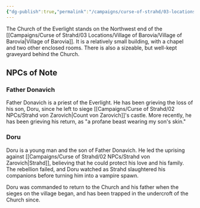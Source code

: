 ```yaml
---
{"dg-publish":true,"permalink":"/campaigns/curse-of-strahd/03-locations/village-of-barovia/church-of-the-everlight/","tags":["location/building/religious","location/village/barovia"]}
---
```


The Church of the Everlight stands on the Northwest end of the [[Campaigns/Curse of Strahd/03 Locations/Village of Barovia/Village of Barovia\|Village of Barovia]]. It is a relatively small building, with a chapel and two other enclosed rooms. There is also a sizeable, but well-kept graveyard behind the Church.

## NPCs of Note
### Father Donavich 
Father Donavich is a priest of the Everlight. He has been grieving the loss of his son, Doru, since he left to siege [[Campaigns/Curse of Strahd/02 NPCs/Strahd von Zarovich\|Count von Zarovich]]'s castle. More recently, he has been grieving his return, as "a profane beast wearing my son's skin."

### Doru
Doru is a young man and the son of Father Donavich. He led the uprising against [[Campaigns/Curse of Strahd/02 NPCs/Strahd von Zarovich\|Strahd]], believing that he could protect his love and his family. The rebellion failed, and Doru watched as Strahd slaughtered his companions before turning him into a vampire spawn.

Doru was commanded to return to the Church and his father when the sieges on the village began, and has been trapped in the undercroft of the Church since.